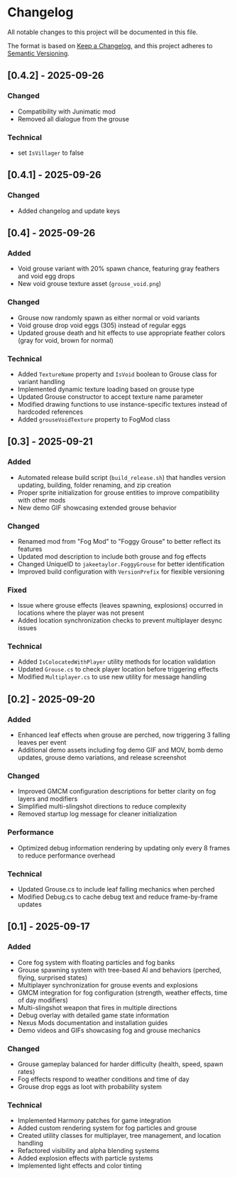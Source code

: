 # Changelog

All notable changes to this project will be documented in this file.

The format is based on [Keep a Changelog](https://keepachangelog.com/en/1.0.0/),
and this project adheres to [Semantic Versioning](https://semver.org/spec/v2.0.0.html).

## [0.4.2] - 2025-09-26

### Changed
- Compatibility with Junimatic mod
- Removed all dialogue from the grouse

### Technical
- set `IsVillager` to false

## [0.4.1] - 2025-09-26

### Changed
- Added changelog and update keys


## [0.4] - 2025-09-26

### Added
- Void grouse variant with 20% spawn chance, featuring gray feathers and void egg drops
- New void grouse texture asset (`grouse_void.png`)

### Changed
- Grouse now randomly spawn as either normal or void variants
- Void grouse drop void eggs (305) instead of regular eggs
- Updated grouse death and hit effects to use appropriate feather colors (gray for void, brown for normal)

### Technical
- Added `TextureName` property and `IsVoid` boolean to Grouse class for variant handling
- Implemented dynamic texture loading based on grouse type
- Updated Grouse constructor to accept texture name parameter
- Modified drawing functions to use instance-specific textures instead of hardcoded references
- Added `grouseVoidTexture` property to FogMod class

## [0.3] - 2025-09-21

### Added
- Automated release build script (`build_release.sh`) that handles version updating, building, folder renaming, and zip creation
- Proper sprite initialization for grouse entities to improve compatibility with other mods
- New demo GIF showcasing extended grouse behavior

### Changed
- Renamed mod from "Fog Mod" to "Foggy Grouse" to better reflect its features
- Updated mod description to include both grouse and fog effects
- Changed UniqueID to `jakeetaylor.FoggyGrouse` for better identification
- Improved build configuration with `VersionPrefix` for flexible versioning

### Fixed
- Issue where grouse effects (leaves spawning, explosions) occurred in locations where the player was not present
- Added location synchronization checks to prevent multiplayer desync issues

### Technical
- Added `IsColocatedWithPlayer` utility methods for location validation
- Updated `Grouse.cs` to check player location before triggering effects
- Modified `Multiplayer.cs` to use new utility for message handling

## [0.2] - 2025-09-20

### Added
- Enhanced leaf effects when grouse are perched, now triggering 3 falling leaves per event
- Additional demo assets including fog demo GIF and MOV, bomb demo updates, grouse demo variations, and release screenshot

### Changed
- Improved GMCM configuration descriptions for better clarity on fog layers and modifiers
- Simplified multi-slingshot directions to reduce complexity
- Removed startup log message for cleaner initialization

### Performance
- Optimized debug information rendering by updating only every 8 frames to reduce performance overhead

### Technical
- Updated Grouse.cs to include leaf falling mechanics when perched
- Modified Debug.cs to cache debug text and reduce frame-by-frame updates

## [0.1] - 2025-09-17

### Added
- Core fog system with floating particles and fog banks
- Grouse spawning system with tree-based AI and behaviors (perched, flying, surprised states)
- Multiplayer synchronization for grouse events and explosions
- GMCM integration for fog configuration (strength, weather effects, time of day modifiers)
- Multi-slingshot weapon that fires in multiple directions
- Debug overlay with detailed game state information
- Nexus Mods documentation and installation guides
- Demo videos and GIFs showcasing fog and grouse mechanics

### Changed
- Grouse gameplay balanced for harder difficulty (health, speed, spawn rates)
- Fog effects respond to weather conditions and time of day
- Grouse drop eggs as loot with probability system

### Technical
- Implemented Harmony patches for game integration
- Added custom rendering system for fog particles and grouse
- Created utility classes for multiplayer, tree management, and location handling
- Refactored visibility and alpha blending systems
- Added explosion effects with particle systems
- Implemented light effects and color tinting